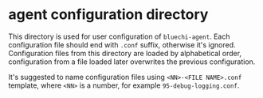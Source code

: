 # agent configuration directory

This directory is used for user configuration of `bluechi-agent`.
Each configuration file should end with `.conf` suffix, otherwise it's ignored.
Configuration files from this directory are loaded by alphabetical order,
configuration from a file loaded later overwrites the previous configuration.

It's suggested to name configuration files using `<NN>-<FILE NAME>.conf` template,
where `<NN>` is a number, for example `95-debug-logging.conf`.
